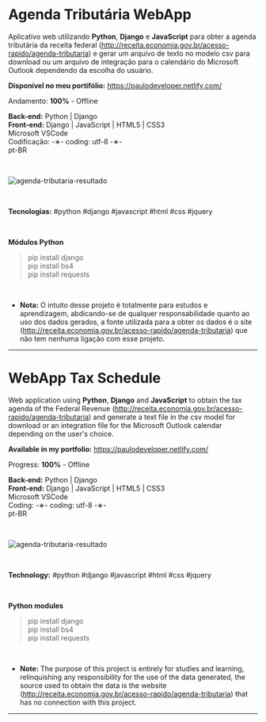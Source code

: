 # Agenda Tributária WebApp

Aplicativo web utilizando <strong>Python</strong>, <strong>Django</strong> e <strong>JavaScript</strong> para obter a agenda tributária da receita federal (http://receita.economia.gov.br/acesso-rapido/agenda-tributaria) e gerar um arquivo de texto no modelo csv para download ou um arquivo de integração para o calendário do Microsoft Outlook dependendo da escolha do usuário.

<strong>Disponível no meu portifólio:</strong> https://paulodeveloper.netlify.com/

Andamento: <strong>100%</strong> - Offline

<strong>Back-end:</strong> Python | Django</br>
<strong>Front-end:</strong> Django | JavaScript | HTML5 | CSS3</br>
Microsoft VSCode</br>
Codificação: -&lowast;- coding: utf-8 -&lowast;-</br>
pt-BR</br>

</br>

![agenda-tributaria-resultado](https://github.com/alpdias/web-app-agenda-tributaria-public/blob/master/agenda/static/img/agenda-tributaria-resultado.png)

</br>

<strong>Tecnologias:</strong> #python #django #javascript #html #css #jquery

</br>

<strong>Módulos Python</strong>

 > pip install django</br>
 > pip install bs4</br>
 > pip install requests</br>
 
 </br>

* <strong>Nota:</strong> O intuito desse projeto é totalmente para estudos e aprendizagem, abdicando-se de qualquer responsabilidade quanto ao uso dos dados gerados, a fonte utilizada para a obter os dados é o site (http://receita.economia.gov.br/acesso-rapido/agenda-tributaria) que não tem nenhuma ligação com esse projeto.

-----------------------------------------------------------------------------------------

# WebApp Tax Schedule 

Web application using <strong>Python</strong>, <strong>Django</strong> and <strong>JavaScript</strong> to obtain the tax agenda of the Federal Revenue (http://receita.economia.gov.br/acesso-rapido/agenda-tributaria) and generate a text file in the csv model for download or an integration file for the Microsoft Outlook calendar depending on the user's choice.

<strong>Available in my portfolio:</strong> https://paulodeveloper.netlify.com/

Progress: <strong>100%</strong> - Offline

<strong>Back-end:</strong> Python | Django</br>
<strong>Front-end:</strong> Django | JavaScript | HTML5 | CSS3</br>
Microsoft VSCode</br>
Coding: -&lowast;- coding: utf-8 -&lowast;-</br>
pt-BR</br>

</br>

![agenda-tributaria-resultado](https://github.com/alpdias/web-app-agenda-tributaria-public/blob/master/agenda/static/img/agenda-tributaria-resultado.png)

</br>

<strong>Technology:</strong> #python #django #javascript #html #css #jquery

</br>

<strong>Python modules</strong>

 > pip install django</br>
 > pip install bs4</br>
 > pip install requests</br>
 
 </br>

* <strong>Note:</strong> The purpose of this project is entirely for studies and learning, relinquishing any responsibility for the use of the data generated, the source used to obtain the data is the website (http://receita.economia.gov.br/acesso-rapido/agenda-tributaria) that has no connection with this project.

------------------------------------------------------------------------------------------
